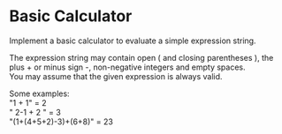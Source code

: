 # Basic Calculator
Implement a basic calculator to evaluate a simple expression string.

The expression string may contain open ( and closing parentheses ), the plus + or minus sign -, non-negative integers and empty spaces.\
You may assume that the given expression is always valid.

Some examples:\
"1 + 1" = 2\
" 2-1 + 2 " = 3\
"(1+(4+5+2)-3)+(6+8)" = 23
